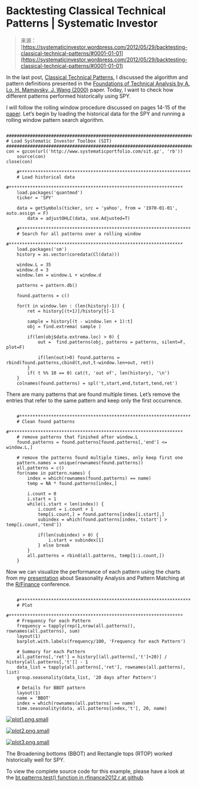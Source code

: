 <!--yml
category: 未分类
date: 2024-05-18 14:40:31
-->

# Backtesting Classical Technical Patterns | Systematic Investor

> 来源：[https://systematicinvestor.wordpress.com/2012/05/29/backtesting-classical-technical-patterns/#0001-01-01](https://systematicinvestor.wordpress.com/2012/05/29/backtesting-classical-technical-patterns/#0001-01-01)

In the last post, [Classical Technical Patterns](https://systematicinvestor.wordpress.com/2012/05/22/classical-technical-patterns/), I discussed the algorithm and pattern definitions presented in the [Foundations of Technical Analysis by A. Lo, H. Mamaysky, J. Wang (2000)](http://web.mit.edu/alo/www/Papers/1705-1765.pdf) paper. Today, I want to check how different patterns performed historically using SPY.

I will follow the rolling window procedure discussed on pages 14-15 of the [paper](http://web.mit.edu/alo/www/Papers/1705-1765.pdf). Let’s begin by loading the historical data for the SPY and running a rolling window pattern search algorithm.

```

###############################################################################
# Load Systematic Investor Toolbox (SIT)
###############################################################################
con = gzcon(url('http://www.systematicportfolio.com/sit.gz', 'rb'))
    source(con)
close(con)

	#*****************************************************************
	# Load historical data
	#****************************************************************** 
	load.packages('quantmod')
	ticker = 'SPY'

	data = getSymbols(ticker, src = 'yahoo', from = '1970-01-01', auto.assign = F)
		data = adjustOHLC(data, use.Adjusted=T)

	#*****************************************************************
	# Search for all patterns over a rolling window
	#****************************************************************** 
	load.packages('sm') 
	history = as.vector(coredata(Cl(data)))

	window.L = 35
	window.d = 3
	window.len = window.L + window.d

	patterns = pattern.db()

	found.patterns = c()

	for(t in window.len : (len(history)-1)) {
		ret = history[(t+1)]/history[t]-1

		sample = history[(t - window.len + 1):t]		
		obj = find.extrema( sample )	

		if(len(obj$data.extrema.loc) > 0) {
			out =  find.patterns(obj, patterns = patterns, silent=F, plot=F)  

			if(len(out)>0) found.patterns = rbind(found.patterns,cbind(t,out,t-window.len+out, ret))
		}
		if( t %% 10 == 0) cat(t, 'out of', len(history), '\n')
	}
	colnames(found.patterns) = spl('t,start,end,tstart,tend,ret')	

```

There are many patterns that are found multiple times. Let’s remove the entries that refer to the same pattern and keep only the first occurrence.

```

	#*****************************************************************
	# Clean found patterns
	#****************************************************************** 	
	# remove patterns that finished after window.L
	found.patterns = found.patterns[found.patterns[,'end'] <= window.L,]

	# remove the patterns found multiple times, only keep first one
	pattern.names = unique(rownames(found.patterns))
	all.patterns = c()
	for(name in pattern.names) {
		index = which(rownames(found.patterns) == name)
		temp = NA * found.patterns[index,]

		i.count = 0
		i.start = 1
		while(i.start < len(index)) {
			i.count = i.count + 1
			temp[i.count,] = found.patterns[index[i.start],]
			subindex = which(found.patterns[index,'tstart'] > temp[i.count,'tend'])			

			if(len(subindex) > 0) {
				i.start = subindex[1]
			} else break		
		} 
		all.patterns = rbind(all.patterns, temp[1:i.count,])		
	}	

```

Now we can visualize the performance of each pattern using the charts from my [presentation](http://www.systematicportfolio.com/RFinance2012) about Seasonality Analysis and Pattern Matching at the [R/Finance](http://www.rinfinance.com/agenda/) conference.

```

	#*****************************************************************
	# Plot
	#****************************************************************** 	
	# Frequency for each Pattern
	frequency = tapply(rep(1,nrow(all.patterns)), rownames(all.patterns), sum)
	layout(1)
	barplot.with.labels(frequency/100, 'Frequency for each Pattern')

	# Summary for each Pattern
	all.patterns[,'ret'] = history[(all.patterns[,'t']+20)] / history[all.patterns[,'t']] - 1
	data_list = tapply(all.patterns[,'ret'], rownames(all.patterns), list)
	group.seasonality(data_list, '20 days after Pattern')

	# Details for BBOT pattern
	layout(1)
	name = 'BBOT'
	index = which(rownames(all.patterns) == name)	
	time.seasonality(data, all.patterns[index,'t'], 20, name)	

```

[![](img/40911e336bef672ea1112b3067af2efd.png "plot1.png.small")](https://systematicinvestor.wordpress.com/wp-content/uploads/2012/05/plot1-small2.png)

[![](img/7135ed08cb032e1262537ff323c5f044.png "plot2.png.small")](https://systematicinvestor.wordpress.com/wp-content/uploads/2012/05/plot2-small1.png)

[![](img/c3e902541692d1511af5a5830d106424.png "plot3.png.small")](https://systematicinvestor.wordpress.com/wp-content/uploads/2012/05/plot3-small.png)

The Broadening bottoms (BBOT) and Rectangle tops (RTOP) worked historically well for SPY.

To view the complete source code for this example, please have a look at the [bt.patterns.test() function in rfinance2012.r at github](https://github.com/systematicinvestor/SIT/blob/master/R/rfinance2012.r).